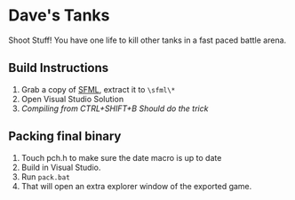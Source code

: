 # Dave's Tanks
Shoot Stuff! You have one life to kill other tanks in a fast paced battle arena.

## Build Instructions
1. Grab a copy of [SFML](https://www.sfml-dev.org/download.php), extract it to `\sfml\*`
2. Open Visual Studio Solution
3. *Compiling from CTRL+SHIFT+B Should do the trick*

## Packing final binary
1. Touch pch.h to make sure the date macro is up to date
2. Build in Visual Studio.
3. Run `pack.bat`
4. That will open an extra explorer window of the exported game.
